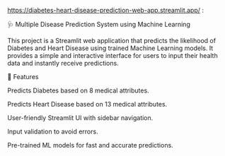 https://diabetes-heart-disease-prediction-web-app.streamlit.app/
:

🩺 Multiple Disease Prediction System using Machine Learning

This project is a Streamlit web application that predicts the likelihood of Diabetes and Heart Disease using trained Machine Learning models.
It provides a simple and interactive interface for users to input their health data and instantly receive predictions.

🚀 Features

Predicts Diabetes based on 8 medical attributes.

Predicts Heart Disease based on 13 medical attributes.

User-friendly Streamlit UI with sidebar navigation.

Input validation to avoid errors.

Pre-trained ML models for fast and accurate predictions.

